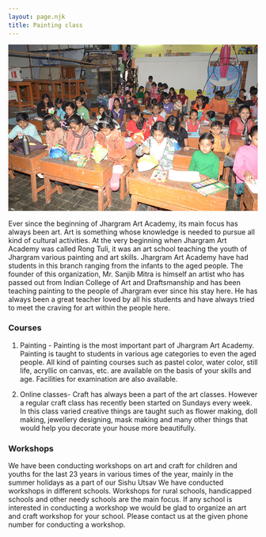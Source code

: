 ```yaml
---
layout: page.njk
title: Painting class
---
```

<img src="/assets/images/art.jpeg" alt="" />
<p>
Ever since the beginning of Jhargram Art Academy, its main focus has always been art. Art is something whose knowledge is needed to pursue all kind of cultural activities. At the very beginning when Jhargram Art Academy was called Rong Tuli, it was an art school teaching the youth of Jhargram various painting and art skills. Jhargram Art Academy have had students in this branch ranging from the infants to the aged people. The founder of this organization, Mr. Sanjib Mitra is himself an artist who has passed out from Indian College of Art and Draftsmanship and has been teaching painting to the people of Jhargram ever since his stay here. He has always been a great teacher loved by all his students and have always tried to meet the craving for art within the people here.

<h3>Courses</h3>

1. Painting - Painting is the most important part of Jhargram Art Academy. Painting is taught to students in various age categories to even the aged people. All kind of painting courses such as pastel color, water color, still life, acryllic on canvas, etc. are available on the basis of your skills and age. Facilities for examination are also available.

2. Online classes- Craft has always been a part of the art classes. However a regular craft class has recently been started on Sundays every week. In this class varied creative things are taught such as flower making, doll making, jewellery designing, mask making and many other things that would help you decorate your house more beautifully.

<h3>Workshops</h3>

We have been conducting workshops on art and craft for children and youths for the last 23 years in various times of the year, mainly in the summer holidays as a part of our Sishu Utsav We have conducted workshops in different schools. Workshops for rural schools, handicapped schools and other needy schools are the main focus. If any school is interested in conducting a workshop we would be glad to organize an art and craft workshop for your school. Please contact us at the given phone number for conducting a workshop.
</p>
